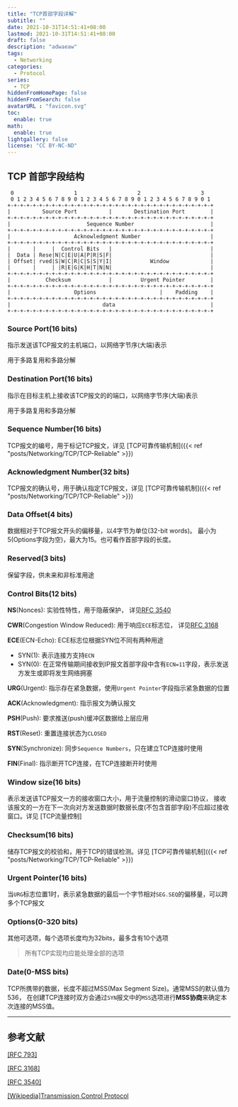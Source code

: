 ```yaml
---
title: "TCP首部字段详解"
subtitle: ""
date: 2021-10-31T14:51:41+08:00
lastmod: 2021-10-31T14:51:41+08:00
draft: false
description: "adwaeaw"
tags:
  - Networking
categories:
  - Protocol
series:
  - TCP
hiddenFromHomePage: false
hiddenFromSearch: false
avatarURL : "favicon.svg"
toc:
  enable: true
math:
  enable: true
lightgallery: false
license: "CC BY-NC-ND"
---
```

<!-- Main Content -->

## TCP 首部字段结构

```Code
 0                   1                   2                   3
 0 1 2 3 4 5 6 7 8 9 0 1 2 3 4 5 6 7 8 9 0 1 2 3 4 5 6 7 8 9 0 1
+-+-+-+-+-+-+-+-+-+-+-+-+-+-+-+-+-+-+-+-+-+-+-+-+-+-+-+-+-+-+-+-+
|          Source Port          |       Destination Port        |
+-+-+-+-+-+-+-+-+-+-+-+-+-+-+-+-+-+-+-+-+-+-+-+-+-+-+-+-+-+-+-+-+
|                        Sequence Number                        |
+-+-+-+-+-+-+-+-+-+-+-+-+-+-+-+-+-+-+-+-+-+-+-+-+-+-+-+-+-+-+-+-+
|                    Acknowledgment Number                      |
+-+-+-+-+-+-+-+-+-+-+-+-+-+-+-+-+-+-+-+-+-+-+-+-+-+-+-+-+-+-+-+-+
|       |     |  Control Bits   |                               |
|  Data | Rese|N|C|E|U|A|P|R|S|F|                               |
| Offset| rved|S|W|C|R|C|S|S|Y|I|            Window             |
|       |     | |R|E|G|K|H|T|N|N|                               |
+-+-+-+-+-+-+-+-+-+-+-+-+-+-+-+-+-+-+-+-+-+-+-+-+-+-+-+-+-+-+-+-+
|           Checksum            |         Urgent Pointer        |
+-+-+-+-+-+-+-+-+-+-+-+-+-+-+-+-+-+-+-+-+-+-+-+-+-+-+-+-+-+-+-+-+
|                    Options                    |    Padding    |
+-+-+-+-+-+-+-+-+-+-+-+-+-+-+-+-+-+-+-+-+-+-+-+-+-+-+-+-+-+-+-+-+
|                             data                              |
+-+-+-+-+-+-+-+-+-+-+-+-+-+-+-+-+-+-+-+-+-+-+-+-+-+-+-+-+-+-+-+-+
```

<!--more-->

### Source Port(16 bits)

指示发送该TCP报文的主机端口，以网络字节序(大端)表示

用于多路复用和多路分解

### Destination Port(16 bits)

指示在目标主机上接收该TCP报文的的端口，以网络字节序(大端)表示

用于多路复用和多路分解

### Sequence Number(16 bits)

TCP报文的编号，用于标记TCP报文，详见
[TCP可靠传输机制]({{< ref "posts/Networking/TCP/TCP-Reliable" >}})

### Acknowledgment Number(32 bits)

TCP报文的确认号，用于确认指定TCP报文，详见
[TCP可靠传输机制]({{< ref "posts/Networking/TCP/TCP-Reliable" >}})

### Data Offset(4 bits)

数据相对于TCP报文开头的偏移量，以4字节为单位(32-bit words)。
最小为5(Options字段为空)，最大为15。也可看作首部字段的长度。

### Reserved(3 bits)

保留字段，供未来和非标准用途

### Control Bits(12 bits)

**NS**(Nonces): 实验性特性，用于隐蔽保护，
详见[RFC 3540](https://datatracker.ietf.org/doc/html/rfc3540)

**CWR**(Congestion Window Reduced): 用于响应`ECE`标志位，
详见[RFC 3168](https://datatracker.ietf.org/doc/html/rfc3168)

**ECE**(ECN-Echo): ECE标志位根据SYN位不同有两种用途

- SYN(1): 表示连接方支持`ECN`
- SYN(0): 在正常传输期间接收到IP报文首部字段中含有`ECN=11`字段，表示发送方发生或即将发生网络拥塞

**URG**(Urgent): 指示存在紧急数据，使用`Urgent Pointer`字段指示紧急数据的位置

**ACK**(Acknowledgment): 指示报文为确认报文

**PSH**(Push): 要求推送(push)缓冲区数据给上层应用

**RST**(Reset): 重置连接状态为`CLOSED`

**SYN**(Synchronize): 同步`Sequence Numbers`，只在建立TCP连接时使用

**FIN**(Final): 指示断开TCP连接，在TCP连接断开时使用

### Window size(16 bits)

表示发送该TCP报文一方的接收窗口大小，用于流量控制的滑动窗口协议，
接收该报文的一方在下一次向对方发送数据时数据长度(不包含首部字段)不应超过接收窗口。详见
[TCP流量控制]

### Checksum(16 bits)

储存TCP报文的校验和，用于TCP的错误检测。详见
[TCP可靠传输机制]({{< ref "posts/Networking/TCP/TCP-Reliable" >}})

### Urgent Pointer(16 bits)

当`URG`标志位置1时，表示紧急数据的最后一个字节相对`SEG.SEQ`的偏移量，可以跨多个TCP报文

### Options(0-320 bits)

其他可选项，每个选项长度均为32bits，最多含有10个选项

> 所有TCP实现均应能处理全部的选项

### Date(0-MSS bits)

TCP所携带的数据，长度不超过MSS(Max Segment Size)。通常MSS的默认值为536，
在创建TCP连接时双方会通过`SYN`报文中的`MSS`选项进行**MSS协商**来确定本次连接的MSS值。

---

## 参考文献

[[RFC 793]](https://www.rfc-editor.org/rfc/rfc793#section-3.1)

[[RFC 3168]](https://datatracker.ietf.org/doc/html/rfc3168#section-6.1)

[[RFC 3540]](https://datatracker.ietf.org/doc/html/rfc3540#section-5)

[[Wikipedia]Transmission Control Protocol](https://en.wikipedia.org/wiki/Transmission_Control_Protocol)